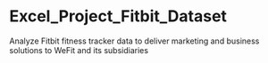 # Excel_Project_Fitbit_Dataset
Analyze Fitbit fitness tracker data to deliver marketing and business solutions to WeFit and its subsidiaries
